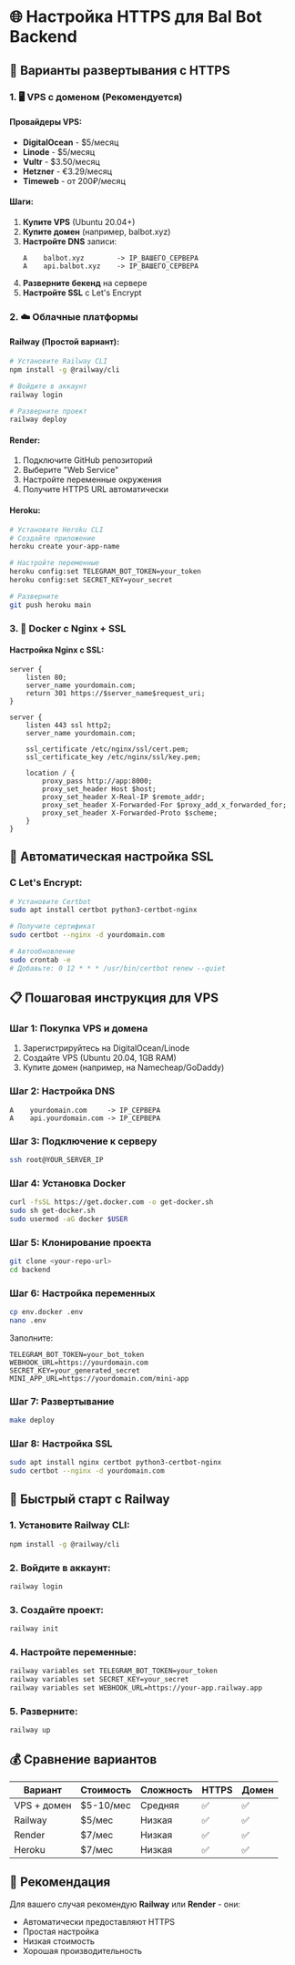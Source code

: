 # 🌐 Настройка HTTPS для Bal Bot Backend

## 🎯 Варианты развертывания с HTTPS

### 1. 🖥️ VPS с доменом (Рекомендуется)

#### Провайдеры VPS:
- **DigitalOcean** - $5/месяц
- **Linode** - $5/месяц  
- **Vultr** - $3.50/месяц
- **Hetzner** - €3.29/месяц
- **Timeweb** - от 200₽/месяц

#### Шаги:
1. **Купите VPS** (Ubuntu 20.04+)
2. **Купите домен** (например, balbot.xyz)
3. **Настройте DNS** записи:
   ```
   A    balbot.xyz        -> IP_ВАШЕГО_СЕРВЕРА
   A    api.balbot.xyz    -> IP_ВАШЕГО_СЕРВЕРА
   ```
4. **Разверните бекенд** на сервере
5. **Настройте SSL** с Let's Encrypt

### 2. ☁️ Облачные платформы

#### Railway (Простой вариант):
```bash
# Установите Railway CLI
npm install -g @railway/cli

# Войдите в аккаунт
railway login

# Разверните проект
railway deploy
```

#### Render:
1. Подключите GitHub репозиторий
2. Выберите "Web Service"
3. Настройте переменные окружения
4. Получите HTTPS URL автоматически

#### Heroku:
```bash
# Установите Heroku CLI
# Создайте приложение
heroku create your-app-name

# Настройте переменные
heroku config:set TELEGRAM_BOT_TOKEN=your_token
heroku config:set SECRET_KEY=your_secret

# Разверните
git push heroku main
```

### 3. 🐳 Docker с Nginx + SSL

#### Настройка Nginx с SSL:
```nginx
server {
    listen 80;
    server_name yourdomain.com;
    return 301 https://$server_name$request_uri;
}

server {
    listen 443 ssl http2;
    server_name yourdomain.com;

    ssl_certificate /etc/nginx/ssl/cert.pem;
    ssl_certificate_key /etc/nginx/ssl/key.pem;

    location / {
        proxy_pass http://app:8000;
        proxy_set_header Host $host;
        proxy_set_header X-Real-IP $remote_addr;
        proxy_set_header X-Forwarded-For $proxy_add_x_forwarded_for;
        proxy_set_header X-Forwarded-Proto $scheme;
    }
}
```

## 🔧 Автоматическая настройка SSL

### С Let's Encrypt:
```bash
# Установите Certbot
sudo apt install certbot python3-certbot-nginx

# Получите сертификат
sudo certbot --nginx -d yourdomain.com

# Автообновление
sudo crontab -e
# Добавьте: 0 12 * * * /usr/bin/certbot renew --quiet
```

## 📋 Пошаговая инструкция для VPS

### Шаг 1: Покупка VPS и домена
1. Зарегистрируйтесь на DigitalOcean/Linode
2. Создайте VPS (Ubuntu 20.04, 1GB RAM)
3. Купите домен (например, на Namecheap/GoDaddy)

### Шаг 2: Настройка DNS
```
A    yourdomain.com     -> IP_СЕРВЕРА
A    api.yourdomain.com -> IP_СЕРВЕРА
```

### Шаг 3: Подключение к серверу
```bash
ssh root@YOUR_SERVER_IP
```

### Шаг 4: Установка Docker
```bash
curl -fsSL https://get.docker.com -o get-docker.sh
sudo sh get-docker.sh
sudo usermod -aG docker $USER
```

### Шаг 5: Клонирование проекта
```bash
git clone <your-repo-url>
cd backend
```

### Шаг 6: Настройка переменных
```bash
cp env.docker .env
nano .env
```

Заполните:
```env
TELEGRAM_BOT_TOKEN=your_bot_token
WEBHOOK_URL=https://yourdomain.com
SECRET_KEY=your_generated_secret
MINI_APP_URL=https://yourdomain.com/mini-app
```

### Шаг 7: Развертывание
```bash
make deploy
```

### Шаг 8: Настройка SSL
```bash
sudo apt install nginx certbot python3-certbot-nginx
sudo certbot --nginx -d yourdomain.com
```

## 🚀 Быстрый старт с Railway

### 1. Установите Railway CLI:
```bash
npm install -g @railway/cli
```

### 2. Войдите в аккаунт:
```bash
railway login
```

### 3. Создайте проект:
```bash
railway init
```

### 4. Настройте переменные:
```bash
railway variables set TELEGRAM_BOT_TOKEN=your_token
railway variables set SECRET_KEY=your_secret
railway variables set WEBHOOK_URL=https://your-app.railway.app
```

### 5. Разверните:
```bash
railway up
```

## 💰 Сравнение вариантов

| Вариант | Стоимость | Сложность | HTTPS | Домен |
|---------|-----------|-----------|-------|-------|
| VPS + домен | $5-10/мес | Средняя | ✅ | ✅ |
| Railway | $5/мес | Низкая | ✅ | ✅ |
| Render | $7/мес | Низкая | ✅ | ✅ |
| Heroku | $7/мес | Низкая | ✅ | ✅ |

## 🎯 Рекомендация

Для вашего случая рекомендую **Railway** или **Render** - они:
- Автоматически предоставляют HTTPS
- Простая настройка
- Низкая стоимость
- Хорошая производительность
